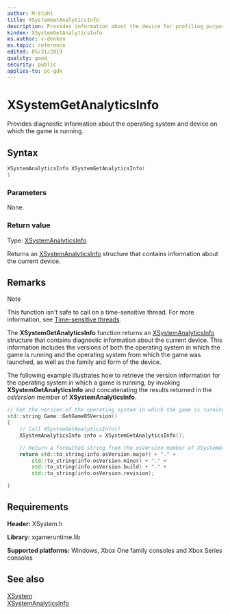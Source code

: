 ```yaml
---
author: M-Stahl
title: XSystemGetAnalyticsInfo
description: Provides information about the device for profiling purposes.
kindex: XSystemGetAnalyticsInfo
ms.author: v-denken
ms.topic: reference
edited: 05/31/2019
quality: good
security: public
applies-to: pc-gdk
---
```


# XSystemGetAnalyticsInfo  

Provides diagnostic information about the operating system and device on which the game is running.  

## Syntax  
  
```cpp
XSystemAnalyticsInfo XSystemGetAnalyticsInfo(  
)  
```  
  
### Parameters  
  
None.
  
### Return value
Type: [XSystemAnalyticsInfo](../structs/xsystemanalyticsinfo.md)
  
Returns an [XSystemAnalyticsInfo](../structs/xsystemanalyticsinfo.md) structure that contains information about the current device.  
  
## Remarks
  > [!NOTE]
> This function isn't safe to call on a time-sensitive thread. For more information, see [Time-sensitive threads](../../../../system/overviews/time-sensitive-threads.md).  
  
The **XSystemGetAnalyticsInfo** function returns an [XSystemAnalyticsInfo](../structs/xsystemanalyticsinfo.md) structure that contains diagnostic information about the current device. This information includes the versions of both the operating system in which the game is running and the operating system from which the game was launched, as well as the family and form of the device.  
  
The following example illustrates how to retrieve the version information for the operating system in which a game is running, by invoking **XSystemGetAnalyticsInfo** and concatenating the results returned in the *osVersion* member of **XSystemAnalyticsInfo**.  
  
```cpp
// Get the version of the operating system in which the game is running.
std::string Game::GetGameOSVersion()
{
    // Call XSystemGetAnalyticsInfo()
    XSystemAnalyticsInfo info = XSystemGetAnalyticsInfo();

    // Return a formatted string from the osVersion member of XSystemAnalyticsInfo.
    return std::to_string(info.osVersion.major) + "." +
        std::to_string(info.osVersion.minor) + "." +
        std::to_string(info.osVersion.build) + "." +
        std::to_string(info.osVersion.revision);

}
```
  
  
## Requirements  
  
**Header:** XSystem.h
  
**Library:** xgameruntime.lib
  
**Supported platforms:** Windows, Xbox One family consoles and Xbox Series consoles  
  
## See also  
[XSystem](../xsystem_members.md)  
[XSystemAnalyticsInfo](../structs/xsystemanalyticsinfo.md)  
  
  